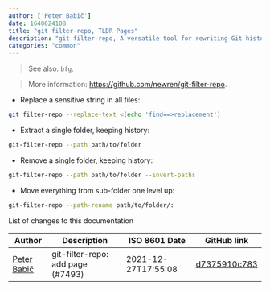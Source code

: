 ```yaml
---
author: ['Peter Babič']
date: 1640624108
title: "git filter-repo, TLDR Pages"
description: "git filter-repo, A versatile tool for rewriting Git history."
categories: "common"
---
```

> See also: `bfg`.

> More information: <https://github.com/newren/git-filter-repo>.

- Replace a sensitive string in all files:

```bash
git filter-repo --replace-text <(echo 'find==>replacement')
```

- Extract a single folder, keeping history:

```bash
git-filter-repo --path path/to/folder
```

- Remove a single folder, keeping history:

```bash
git-filter-repo --path path/to/folder --invert-paths
```

- Move everything from sub-folder one level up:

```bash
git-filter-repo --path-rename path/to/folder/:
```
List of changes to this documentation


Author | Description | ISO 8601 Date | GitHub link
------|-----|-----|-----
[Peter Babič](mailto:peter@babic.dev) | git-filter-repo: add page (#7493) | 2021-12-27T17:55:08 | [d7375910c783](https://github.com/tldr-pages/tldr/commit/d7375910c7838c4f425dea8277e8783322d49c41)


